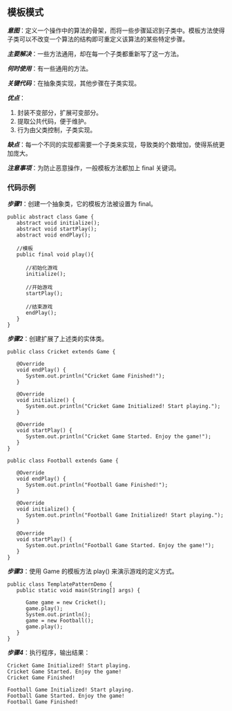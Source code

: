 ## 模板模式
***意图***：定义一个操作中的算法的骨架，而将一些步骤延迟到子类中。模板方法使得子类可以不改变一个算法的结构即可重定义该算法的某些特定步骤。

***主要解决***：一些方法通用，却在每一个子类都重新写了这一方法。

***何时使用***：有一些通用的方法。

***关键代码***：在抽象类实现，其他步骤在子类实现。 
 
***优点***：
1. 封装不变部分，扩展可变部分。
2. 提取公共代码，便于维护。
3. 行为由父类控制，子类实现。

***缺点***：每一个不同的实现都需要一个子类来实现，导致类的个数增加，使得系统更加庞大。

***注意事项***：为防止恶意操作，一般模板方法都加上 final 关键词。

### 代码示例
***步骤1***：创建一个抽象类，它的模板方法被设置为 final。
```
public abstract class Game {
   abstract void initialize();
   abstract void startPlay();
   abstract void endPlay();
 
   //模板
   public final void play(){
 
      //初始化游戏
      initialize();
 
      //开始游戏
      startPlay();
 
      //结束游戏
      endPlay();
   }
}
```
***步骤2***：创建扩展了上述类的实体类。
```
public class Cricket extends Game {
 
   @Override
   void endPlay() {
      System.out.println("Cricket Game Finished!");
   }
 
   @Override
   void initialize() {
      System.out.println("Cricket Game Initialized! Start playing.");
   }
 
   @Override
   void startPlay() {
      System.out.println("Cricket Game Started. Enjoy the game!");
   }
}
```
```
public class Football extends Game {
 
   @Override
   void endPlay() {
      System.out.println("Football Game Finished!");
   }
 
   @Override
   void initialize() {
      System.out.println("Football Game Initialized! Start playing.");
   }
 
   @Override
   void startPlay() {
      System.out.println("Football Game Started. Enjoy the game!");
   }
}
```
***步骤3***：使用 Game 的模板方法 play() 来演示游戏的定义方式。
```
public class TemplatePatternDemo {
   public static void main(String[] args) {
 
      Game game = new Cricket();
      game.play();
      System.out.println();
      game = new Football();
      game.play();      
   }
}
```
***步骤4***：执行程序，输出结果：
```
Cricket Game Initialized! Start playing.
Cricket Game Started. Enjoy the game!
Cricket Game Finished!

Football Game Initialized! Start playing.
Football Game Started. Enjoy the game!
Football Game Finished!
```
